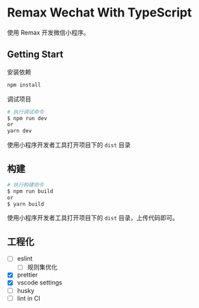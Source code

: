 # Remax Wechat With TypeScript

使用 Remax 开发微信小程序。

## Getting Start

安装依赖

```bash
npm install
```

调试项目

```bash
# 执行调试命令
$ npm run dev
or
yarn dev
```

使用小程序开发者工具打开项目下的 `dist` 目录

## 构建

```bash
# 执行构建命令
$ npm run build
or
$ yarn build
```

使用小程序开发者工具打开项目下的 `dist` 目录，上传代码即可。

## 工程化

- [ ] eslint
  - [ ] 规则集优化
- [x] prettier
- [x] vscode settings
- [ ] husky
- [ ] lint in CI
